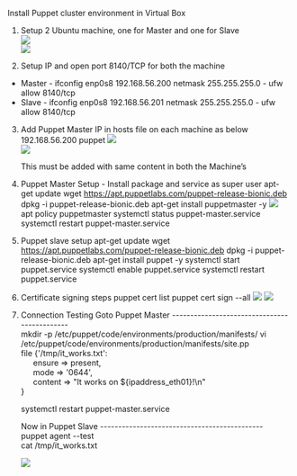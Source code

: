 Install Puppet cluster environment in Virtual Box

1. Setup 2 Ubuntu machine, one for Master and one for Slave</br>
![](https://i.imgur.com/Znmmhor.png)</br>
![](https://i.imgur.com/2gUvPET.png)

2. Setup IP and open port 8140/TCP for both the machine
* Master
        - ifconfig enp0s8 192.168.56.200 netmask 255.255.255.0
        - ufw allow 8140/tcp
* Slave
        - ifconfig enp0s8 192.168.56.201 netmask 255.255.255.0
        - ufw allow 8140/tcp

3. Add Puppet Master IP in hosts file on each machine as below
192.168.56.200 puppet
![](https://i.imgur.com/IIib4Qr.png)</br>
![](https://i.imgur.com/Ut38wvR.png)

    This must be added with same content in both the Machine’s

4. Puppet Master Setup - Install package and service as super user
apt-get update
wget https://apt.puppetlabs.com/puppet-release-bionic.deb
dpkg -i puppet-release-bionic.deb
apt-get install puppetmaster -y
![](https://i.imgur.com/L8XKP2D.png)</br>
apt policy puppetmaster
systemctl status puppet-master.service
systemctl restart puppet-master.service

5. Puppet slave setup
apt-get update
wget https://apt.puppetlabs.com/puppet-release-bionic.deb
dpkg -i puppet-release-bionic.deb
apt-get install puppet -y
systemctl start puppet.service
systemctl enable puppet.service
systemctl restart puppet.service

6. Certificate signing steps
puppet cert list
puppet cert sign --all
![](https://i.imgur.com/gg8Ke9G.png)
![](https://i.imgur.com/zCz3ygG.png)

7. Connection Testing
Goto Puppet Master ---------------------------------------------</br>
mkdir -p /etc/puppet/code/environments/production/manifests/
vi /etc/puppet/code/environments/production/manifests/site.pp</br>
file {'/tmp/it\_works.txt':</br>
`   `ensure   => present,</br>
`   `mode     => '0644',</br>
`   `content  => "It works on ${ipaddress\_eth01}!\n" </br>
}

    systemctl restart puppet-master.service

    Now in Puppet Slave ---------------------------------------------</br>
puppet agent --test</br>
cat /tmp/it\_works.txt

   ![](https://i.imgur.com/8uFsDDT.png)


